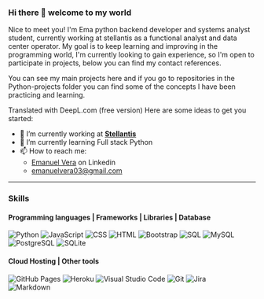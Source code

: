 ### Hi there 👋 welcome to my world 

Nice to meet you! I'm Ema python backend developer and systems analyst student, currently working at stellantis as a functional analyst and data center operator. My goal is to keep learning and improving in the programming world, I'm currently looking to gain experience, so I'm open to participate in projects, below you can find my contact references.

You can see my main projects here and if you go to repositories in the Python-projects folder you can find some of the concepts I have been practicing and learning.

Translated with DeepL.com (free version)
Here are some ideas to get you started:

- 🔭 I’m currently working at <a href="https://www.stellantis.com/en">**Stellantis**</a> 
- 🌱 I’m currently learning Full stack Python  
- 📫 How to reach me:
  - <a href="https://www.linkedin.com/in/emanuel-vera/" target="_blank">Emanuel Vera</a> on Linkedin
  - <a href="mailto:emanuelvera03@gmail.com">emanuelvera03@gmail.com</a>





<hr />

### Skills

<h4>Programming languages | Frameworks | Libraries | Database</h4>
<p>
  <img alt="Python" src="https://img.shields.io/badge/Python-20232a.svg?logo=python&logoColor=#3776AB">
  <img alt="JavaScript" src="https://img.shields.io/badge/JavaScript-F7DF1E.svg?logo=javascript&logoColor=black">
  <img alt="CSS" src="https://img.shields.io/badge/CSS-1572B6.svg?logo=css3&logoColor=white">
  <img alt="HTML" src="https://img.shields.io/badge/HTML-E34F26.svg?logo=html5&logoColor=white">
  <img alt="Bootstrap" src="https://img.shields.io/badge/Bootstrap-7952B3.svg?logo=bootstrap&logoColor=white">
  <img alt="SQL" src="https://custom-icon-badges.herokuapp.com/badge/SQL-025E8C.svg?logo=sql&logoColor=white">
  <img alt="MySQL" src="https://img.shields.io/badge/MySQL-00f.svg?logo=mysql&logoColor=white">  <br />
  <img alt="PostgreSQL" src ="https://img.shields.io/badge/PostgreSQL-316192.svg?logo=postgresql&logoColor=white">
  <img alt="SQLite" src ="https://img.shields.io/badge/SQLite-07405e.svg?logo=sqlite&logoColor=white">
   
</p>

<h4> Cloud Hosting | Other tools </h4> 
<p>
  <img alt="GitHub Pages" src="https://img.shields.io/badge/GitHub%20Pages-327FC7.svg?logo=github&logoColor=white">
  <img alt="Heroku" src="https://img.shields.io/badge/Heroku-430098.svg?logo=heroku&logoColor=white">
  <img alt="Visual Studio Code" src="https://img.shields.io/badge/Visual%20Studio%20Code-0078d7.svg?logo=visual-studio-code&logoColor=white">
  <img alt="Git" src="https://img.shields.io/badge/Git-F05033.svg?logo=git&logoColor=white">  
  <img alt="Jira" src="https://img.shields.io/badge/Jira-0052CC.svg?logo=Jira&logoColor=white"><br/>
  <img alt="Markdown" src="https://img.shields.io/badge/Markdown-000000.svg?logo=markdown&logoColor=white">
</p>
<!--
**NaniBM/NaniBM** is a ✨ _special_ ✨ repository because its `README.md` (this file) appears on your GitHub profile.

